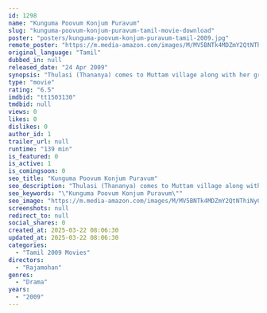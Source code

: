 ```yaml
---
id: 1298
name: "Kunguma Poovum Konjum Puravum"
slug: "kunguma-poovum-konjum-puravum-tamil-movie-download"
poster: "posters/kunguma-poovum-konjum-puravum-tamil-2009.jpg"
remote_poster: "https://m.media-amazon.com/images/M/MV5BNTk4MDZmY2QtNThiNy00YmNlLWJiZjEtMTc5N2ZhMTcwZTEzXkEyXkFqcGc@._V1_SX300.jpg"
original_language: "Tamil"
dubbed_in: null
released_date: "24 Apr 2009"
synopsis: "Thulasi (Thananya) comes to Muttam village along with her grandmother (Nagamma) after her parent's desert her. She joins a government school in the village to pursue her studies. Enters Koochan (Ramakrishnan) who falls for her ins..."
type: "movie"
rating: "6.5"
imdbid: "tt1503130"
tmdbid: null
views: 0
likes: 0
dislikes: 0
author_id: 1
trailer_url: null
runtime: "139 min"
is_featured: 0
is_active: 1
is_comingsoon: 0
seo_title: "Kunguma Poovum Konjum Puravum"
seo_description: "Thulasi (Thananya) comes to Muttam village along with her grandmother (Nagamma) after her parent's desert her. She joins a government school in the village to pursue her studies. Enters Koochan (Ramakrishnan) who falls for her ins..."
seo_keywords: "\"Kunguma Poovum Konjum Puravum\""
seo_image: "https://m.media-amazon.com/images/M/MV5BNTk4MDZmY2QtNThiNy00YmNlLWJiZjEtMTc5N2ZhMTcwZTEzXkEyXkFqcGc@._V1_SX300.jpg"
screenshots: null
redirect_to: null
social_shares: 0
created_at: 2025-03-22 08:06:30
updated_at: 2025-03-22 08:06:30
categories:
  - "Tamil 2009 Movies"
directors:
  - "Rajamohan"
genres:
  - "Drama"
years:
  - "2009"
---
```

